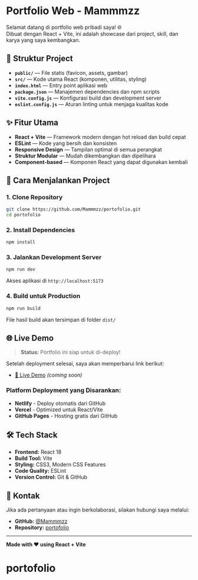 # Portfolio Web - Mammmzz

Selamat datang di portfolio web pribadi saya! 🌐  
Dibuat dengan React + Vite, ini adalah showcase dari project, skill, dan karya yang saya kembangkan.

## 📁 Struktur Project

- **`public/`** — File statis (favicon, assets, gambar)  
- **`src/`** — Kode utama React (komponen, utilitas, styling)  
- **`index.html`** — Entry point aplikasi web  
- **`package.json`** — Manajemen dependencies dan npm scripts  
- **`vite.config.js`** — Konfigurasi build dan development server  
- **`eslint.config.js`** — Aturan linting untuk menjaga kualitas kode  

## ✨ Fitur Utama

- **React + Vite** — Framework modern dengan hot reload dan build cepat
- **ESLint** — Kode yang bersih dan konsisten
- **Responsive Design** — Tampilan optimal di semua perangkat
- **Struktur Modular** — Mudah dikembangkan dan dipelihara
- **Component-based** — Komponen React yang dapat digunakan kembali

## 🚀 Cara Menjalankan Project

### 1. Clone Repository
```bash
git clone https://github.com/Mammmzz/portofolio.git
cd portofolio
```

### 2. Install Dependencies
```bash
npm install
```

### 3. Jalankan Development Server
```bash
npm run dev
```
Akses aplikasi di `http://localhost:5173`

### 4. Build untuk Production
```bash
npm run build
```
File hasil build akan tersimpan di folder `dist/`

## 🌐 Live Demo

> **Status:** Portfolio ini siap untuk di-deploy!

Setelah deployment selesai, saya akan memperbarui link berikut:
- [🔗 Live Demo](https://mammmzz.github.io/portofolio/) *(coming soon)*

### Platform Deployment yang Disarankan:
- **Netlify** - Deploy otomatis dari GitHub
- **Vercel** - Optimized untuk React/Vite  
- **GitHub Pages** - Hosting gratis dari GitHub

## 🛠️ Tech Stack

- **Frontend:** React 18
- **Build Tool:** Vite
- **Styling:** CSS3, Modern CSS Features
- **Code Quality:** ESLint
- **Version Control:** Git & GitHub

## 📧 Kontak

Jika ada pertanyaan atau ingin berkolaborasi, silakan hubungi saya melalui:
- **GitHub:** [@Mammmzz](https://github.com/Mammmzz)
- **Repository:** [portofolio](https://github.com/Mammmzz/portofolio)

---

**Made with ❤️ using React + Vite**
# portofolio
